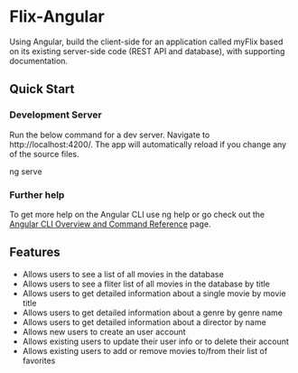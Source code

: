 # **Flix-Angular**
Using Angular, build the client-side for an application called myFlix based on its existing server-side code (REST API and database), with supporting documentation.

## **Quick Start**
### Development Server
Run the below command for a dev server. Navigate to http://localhost:4200/. The app will automatically reload if you change any of the source files.

ng serve

### Further help

To get more help on the Angular CLI use ng help or go check out the [Angular CLI Overview and Command Reference](https://angular.io/cli) page.

## Features

* Allows users to see a list of all movies in the database
* Allows users to see a fliter list of all movies in the database by title
* Allows users to get detailed information about a single movie by movie title
* Allows users to get detailed information about a genre by genre name
* Allows users to get detailed information about a director by name
* Allows new users to create an user account
* Allows existing users to update their user info or to delete their account
* Allows existing users to add or remove movies to/from their list of favorites
